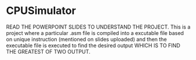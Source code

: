 # CPUSimulator
READ THE POWERPOINT SLIDES TO UNDERSTAND THE PROJECT. This is a project where a particular .asm file is compiled into a excutable file 
based on unique instruction (mentioned on slides uploaded) and then the executable file is executed to find the desired output 
WHICH IS TO FIND THE GREATEST OF TWO OUTPUT. 
